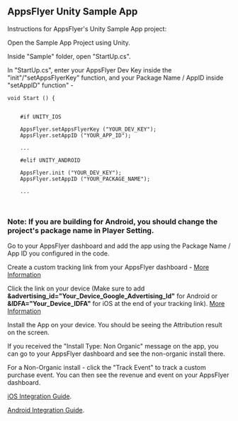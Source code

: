 
<h2>AppsFlyer Unity Sample App</h2>

Instructions for AppsFlyer's Unity Sample App project:

Open the Sample App Project using Unity.

Inside "Sample" folder, open "StartUp.cs".

In "StartUp.cs", enter your AppsFlyer Dev Key inside the "init"/"setAppsFlyerKey" function, and your Package Name / AppID inside "setAppID" function" -


<pre><code>void Start () {
		

    #if UNITY_IOS 

    AppsFlyer.setAppsFlyerKey ("YOUR_DEV_KEY");
    AppsFlyer.setAppID ("YOUR_APP_ID");

    ...

    #elif UNITY_ANDROID

    AppsFlyer.init ("YOUR_DEV_KEY");
    AppsFlyer.setAppID ("YOUR_PACKAGE_NAME"); 
		
    ...

	</code></pre>

<h3>Note: If you are building for Android, you should change the project's package name in Player Setting.</h3>

Go to your AppsFlyer dashboard and add the app using the Package Name / App ID you configured in the code.

Create a custom tracking link from your AppsFlyer dashboard - 
<a href="https://support.appsflyer.com/hc/en-us/articles/207033836-Custom-Media-Source-Configuration-e-g-E-mail-or-User-Invites-">More Information</a>
	
Click the link on your device (Make sure to add <b>&advertising_id="Your_Device_Google_Advertising_Id"</b> for Android or <b>&IDFA="Your_Device_IDFA"</b> for iOS at the end of your tracking link). <a href="https://support.appsflyer.com/hc/en-us/articles/207031996--Whitelisting-a-Test-Device">More Information</a>


Install the App on your device. You should be seeing the Attribution result on the screen.

If you received the "Install Type: Non Organic" message on the app, you can go to your AppsFlyer dashboard and see the non-organic install there.
    
For a Non-Organic install - click the "Track Event" to track a custom purchase event. You can then see the revenue and event on your AppsFlyer dashboard.


[iOS Integration Guide](http://support.appsflyer.com/entries/25458906-iOS-SDK-Integration-Guide-v2-5-3-x-New-API-).

[Android Integration Guide](http://support.appsflyer.com/entries/22801952-Android-SDK-Integration-Guide).

